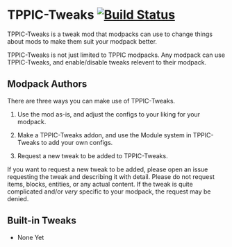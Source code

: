 # TPPIC-Tweaks [![Build Status](http://modmuss50.me:8080/view/Prospector/job/TPPIC-Tweaks/job/TPPIC-Tweaks-1.10.2/badge/icon)](http://modmuss50.me:8080/view/Prospector/job/TPPIC-Tweaks/job/TPPIC-Tweaks-1.10.2/)
TPPIC-Tweaks is a tweak mod that modpacks can use to change things about mods to make them suit your modpack better.

TPPIC-Tweaks is not just limited to TPPIC modpacks. Any modpack can use TPPIC-Tweaks, and enable/disable tweaks relevent to their modpack.

## Modpack Authors
There are three ways you can make use of TPPIC-Tweaks.

1) Use the mod as-is, and adjust the configs to your liking for your modpack.

2) Make a TPPIC-Tweaks addon, and use the Module system in TPPIC-Tweaks to add your own configs.

3) Request a new tweak to be added to TPPIC-Tweaks.

If you want to request a new tweak to be added, please open an issue requesting the tweak and describing it with detail. Please do not request items, blocks, entities, or any actual content. If the tweak is quite complicated and/or *very* specific to your modpack, the request may be denied.

## Built-in Tweaks

* None Yet
